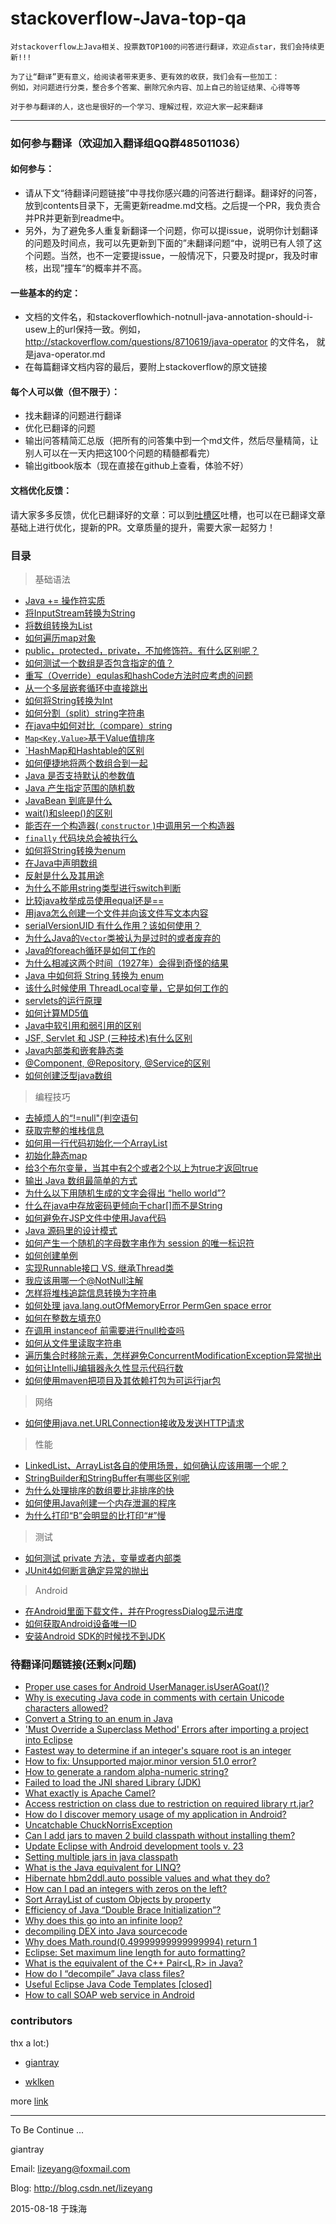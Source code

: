 
stackoverflow-Java-top-qa
=======================
    对stackoverflow上Java相关、投票数TOP100的问答进行翻译，欢迎点star，我们会持续更新!!!

    为了让“翻译”更有意义，给阅读者带来更多、更有效的收获，我们会有一些加工：
    例如，对问题进行分类，整合多个答案、删除冗余内容、加上自己的验证结果、心得等等
    
    对于参与翻译的人，这也是很好的一个学习、理解过程，欢迎大家一起来翻译

-------------
### 如何参与翻译（欢迎加入翻译组QQ群485011036）
#### 如何参与：
- 请从下文“待翻译问题链接”中寻找你感兴趣的问答进行翻译。翻译好的问答，放到contents目录下，无需更新readme.md文档。之后提一个PR，我负责合并PR并更新到readme中。
- 另外，为了避免多人重复新翻译一个问题，你可以提issue，说明你计划翻译的问题及时间点，我可以先更新到下面的”未翻译问题“中，说明已有人领了这个问题。当然，也不一定要提issue，一般情况下，只要及时提pr，我及时审核，出现”撞车“的概率并不高。

#### 一些基本的约定：
- 文档的文件名，和stackoverflowhich-notnull-java-annotation-should-i-usew上的url保持一致。例如，http://stackoverflow.com/questions/8710619/java-operator 的文件名， 就是java-operator.md
- 在每篇翻译文档内容的最后，要附上stackoverflow的原文链接

#### 每个人可以做（但不限于）：
- 找未翻译的问题进行翻译
- 优化已翻译的问题
- 输出问答精简汇总版（把所有的问答集中到一个md文件，然后尽量精简，让别人可以在一天内把这100个问题的精髓都看完）
- 输出gitbook版本（现在直接在github上查看，体验不好）

#### 文档优化反馈：
请大家多多反馈，优化已翻译好的文章：可以到[吐槽区](https://github.com/giantray/stackoverflow-java-top-qa/issues/66)吐槽，也可以在已翻译文章基础上进行优化，提新的PR。文章质量的提升，需要大家一起努力！


### 目录
> 基础语法

* [Java += 操作符实质](https://github.com/linpeiyou/stackoverflow-java-top-qa/blob/master/contents/java-operator.md)
* [将InputStream转换为String](https://github.com/linpeiyou/stackoverflow-java-top-qa/blob/master/contents/read-convert-an-inputstream-to-a-string.md)
* [将数组转换为List](https://github.com/linpeiyou/stackoverflow-java-top-qa/blob/master/contents/create-arraylist-from-array.md)
* [如何遍历map对象](https://github.com/linpeiyou/stackoverflow-java-top-qa/blob/master/contents/iterate-through-a-hashmap.md)
* [public，protected，private，不加修饰符。有什么区别呢？](https://github.com/linpeiyou/stackoverflow-java-top-qa/blob/master/contents/in-java-whats-the-difference-between-public-default-protected-and-private.md)
* [如何测试一个数组是否包含指定的值？](https://github.com/linpeiyou/stackoverflow-java-top-qa/blob/master/contents/how-can-i-test-if-an-array-contains-a-certain-value.md)
* [重写（Override）equlas和hashCode方法时应考虑的问题](https://github.com/linpeiyou/stackoverflow-java-top-qa/blob/master/contents/what-issues-should-be-considered-when-overriding-equals-and-hashcode-in-java.md)
* [从一个多层嵌套循环中直接跳出](https://github.com/linpeiyou/stackoverflow-java-top-qa/blob/master/contents/breaking-out-of-nested-loops-in-java.md)
* [如何将String转换为Int](https://github.com/linpeiyou/stackoverflow-java-top-qa/blob/master/contents/converting-string-to-int-in-java.md)
* [如何分割（split）string字符串](https://github.com/linpeiyou/stackoverflow-java-top-qa/blob/master/contents/how-to-split-a-string-in-java.md)
* [在java中如何对比（compare）string](https://github.com/linpeiyou/stackoverflow-java-top-qa/blob/master/contents/how-do-i-compare-strings-in-java.md)
* [`Map<Key,Value>`基于Value值排序](https://github.com/linpeiyou/stackoverflow-java-top-qa/blob/master/contents/how-to-sort-a-mapkey-value-on-the-values-in-java.md)
* [`HashMap和Hashtable的区别](https://github.com/linpeiyou/stackoverflow-java-top-qa/blob/master/contents/differences-between-hashmap-and-hashtable.md)
* [如何便捷地将两个数组合到一起](https://github.com/linpeiyou/stackoverflow-java-top-qa/blob/master/contents/how-to-concatenate-two-arrays-in-java.md)
* [Java 是否支持默认的参数值](https://github.com/linpeiyou/stackoverflow-java-top-qa/blob/master/contents/does-java-support-default-parameter-values.md)
* [Java 产生指定范围的随机数](https://github.com/linpeiyou/stackoverflow-java-top-qa/blob/master/contents/generating-random-integers-in-a-range-with-Java.md)
* [JavaBean 到底是什么](https://github.com/linpeiyou/stackoverflow-java-top-qa/blob/master/contents/what-is-a-javabean-exactly.md)
* [wait()和sleep()的区别](https://github.com/linpeiyou/stackoverflow-java-top-qa/blob/master/contents/difference-between-wait-and-sleep.md)
* [能否在一个构造器( `constructor` )中调用另一个构造器](https://github.com/linpeiyou/stackoverflow-java-top-qa/blob/master/contents/how-do-i-call-one-constructor-from-another-in-java.md)
* [ `finally` 代码块总会被执行么](https://github.com/linpeiyou/stackoverflow-java-top-qa/blob/master/contents/does-finally-always-execute-in-java.md)
* [如何将String转换为enum](https://github.com/linpeiyou/stackoverflow-java-top-qa/blob/master/contents/convert-a-string-to-an-enum-in-java.md)
* [在Java中声明数组](https://github.com/linpeiyou/stackoverflow-java-top-qa/blob/master/contents/declare-array-in-java.md)
* [反射是什么及其用途](https://github.com/linpeiyou/stackoverflow-java-top-qa/blob/master/contents/what-is-reflection-and-why-is-it-useful.md)
* [为什么不能用string类型进行switch判断](https://github.com/linpeiyou/stackoverflow-java-top-qa/blob/master/contents/why-cant-i-switch-on-a-string.md)
* [比较java枚举成员使用equal还是==](https://github.com/linpeiyou/stackoverflow-java-top-qa/blob/master/contents/comparing-java-enum-members-or-equals.md)
* [用java怎么创建一个文件并向该文件写文本内容](https://github.com/linpeiyou/stackoverflow-java-top-qa/blob/master/contents/how-to-create-a-file-and-write-to-a-file-in-java.md)
* [serialVersionUID 有什么作用？该如何使用？](https://github.com/linpeiyou/stackoverflow-java-top-qa/blob/master/contents/what-is-a-serialversionuid-and-why-should-i-use-it.md)
* [为什么Java的```Vector```类被认为是过时的或者废弃的](https://github.com/linpeiyou/stackoverflow-java-top-qa/blob/master/contents/why-is-java-vector-class-considered-obsolete-or-deprecated.md)
* [Java的foreach循环是如何工作的](https://github.com/linpeiyou/stackoverflow-java-top-qa/blob/master/contents/how-does-the-java-for-each-loop-work.md)
* [为什么相减这两个时间（1927年）会得到奇怪的结果](https://github.com/linpeiyou/stackoverflow-java-top-qa/blob/master/contents/why-is-subtracting-these-two-times-in-1927-giving-a-strange-result.md)
* [Java 中如何将 String 转换为 enum](https://github.com/linpeiyou/stackoverflow-java-top-qa/blob/master/contents/lookup-enum-by-string-value.md)
* [该什么时候使用 ThreadLocal变量，它是如何工作的](https://github.com/linpeiyou/stackoverflow-java-top-qa/blob/master/contents/when-and-how-should-i-use-a-threadlocal-variable.md)
* [servlets的运行原理](https://github.com/linpeiyou/stackoverflow-java-top-qa/blob/master/contents/how-do-servlets-work-instantiation-shared-variables-and-multithreading.md)
* [如何计算MD5值](https://github.com/linpeiyou/stackoverflow-java-top-qa/blob/master/contents/how-can-i-generate-an-md5-hash.md)
* [Java中软引用和弱引用的区别](https://github.com/linpeiyou/stackoverflow-java-top-qa/blob/master/contents/what-is-the-difference-between-a-soft-reference-and-a-weak-reference-in-java.md)
* [JSF, Servlet 和 JSP (三种技术)有什么区别](https://github.com/linpeiyou/stackoverflow-java-top-qa/blob/master/contents/what-is-the-difference-between-jsf-servlet-and-jsp.md)
* [Java内部类和嵌套静态类](https://github.com/linpeiyou/stackoverflow-java-top-qa/blob/master/contents/java-inner-class-and-static-nested-class.md)
* [@Component, @Repository, @Service的区别](https://github.com/linpeiyou/stackoverflow-java-top-qa/blob/master/contents/whats-the-difference-between-component-repository-service-annotations-in.md)
* [如何创建泛型java数组](https://github.com/linpeiyou/stackoverflow-java-top-qa/blob/master/contents/how-to-create-a-generic-array-in-java.md)

> 编程技巧

* [去掉烦人的“!=null"(判空语句](https://github.com/linpeiyou/stackoverflow-java-top-qa/blob/master/contents/avoiding-null-statements-in-java.md)
* [获取完整的堆栈信息](https://github.com/linpeiyou/stackoverflow-java-top-qa/blob/master/contents/get-current-stack-trace-in-java.md)
* [如何用一行代码初始化一个ArrayList](https://github.com/linpeiyou/stackoverflow-java-top-qa/blob/master/contents/initialization-of-an-arraylist-in-one-line.md)
* [初始化静态map](https://github.com/linpeiyou/stackoverflow-java-top-qa/blob/master/contents/how-can-i-initialize-a-static-map.md)
* [给3个布尔变量，当其中有2个或者2个以上为true才返回true](https://github.com/linpeiyou/stackoverflow-java-top-qa/blob/master/contents/check-if-at-least-two-out-of-three-booleans-are-true.md)
* [输出 Java 数组最简单的方式](https://github.com/linpeiyou/stackoverflow-java-top-qa/blob/master/contents/whats-the-simplest-way-to-print-a-java-array.md)
* [为什么以下用随机生成的文字会得出 “hello world”?](https://github.com/linpeiyou/stackoverflow-java-top-qa/blob/master/contents/why-does-this-code-using-random-strings-print-hello-world.md)
* [什么在java中存放密码更倾向于char[]而不是String](https://github.com/linpeiyou/stackoverflow-java-top-qa/blob/master/contents/why-is-char-preferred-over-string-for-passwords-in-java.md)
* [如何避免在JSP文件中使用Java代码](https://github.com/linpeiyou/stackoverflow-java-top-qa/blob/master/contents/how-to-avoid-java-code-in-jsp-files.md)
* [Java 源码里的设计模式](https://github.com/linpeiyou/stackoverflow-java-top-qa/blob/master/contents/examples-of-gof-design-patterns-in-javas-core-libraries.md)
* [如何产生一个随机的字母数字串作为 session 的唯一标识符](https://github.com/linpeiyou/stackoverflow-java-top-qa/blob/master/contents/how-to-generate-a-random-alpha-numeric-string.md)
* [如何创建单例](https://github.com/linpeiyou/stackoverflow-java-top-qa/blob/master/contents/what-is-an-efficient-way-to-implement-a-singleton-in-java.md)
* [实现Runnable接口  VS. 继承Thread类](https://github.com/linpeiyou/stackoverflow-java-top-qa/blob/master/contents/implements-runnable-vs-extends-thread.md)
* [我应该用哪一个@NotNull注解](https://github.com/linpeiyou/stackoverflow-java-top-qa/blob/master/contents/which-notnull-java-annotation-should-i-use.md)
* [怎样将堆栈追踪信息转换为字符串](https://github.com/linpeiyou/stackoverflow-java-top-qa/blob/master/contents/how-can-i-convert-a-stack-trace-to-a-string.md)
* [如何处理 java.lang.outOfMemoryError PermGen space error](https://github.com/linpeiyou/stackoverflow-java-top-qa/blob/master/contents/dealing-with-java-lang-outofmemoryerror-permgen-space-error.md)
* [如何在整数左填充0](https://github.com/linpeiyou/stackoverflow-java-top-qa/blob/master/contents/how-can-i-pad-an-integers-with-zeros-on-the-left.md)
* [在调用 instanceof 前需要进行null检查吗](https://github.com/linpeiyou/stackoverflow-java-top-qa/blob/master/contents/is-null-check-needed-before-calling-instanceof.md)
* [如何从文件里读取字符串](https://github.com/linpeiyou/stackoverflow-java-top-qa/blob/master/contents/how-do-i-create-a-java-string-from-the-contents-of-a-file.md)
* [遍历集合时移除元素，怎样避免ConcurrentModificationException异常抛出](https://github.com/linpeiyou/stackoverflow-java-top-qa/blob/master/contents/iterating-through-a-collection-avoiding-concurrentmodificationexception-when-reiterating-through-a-collection-avoiding-concurrentmodificationexception-when-re.md)
* [如何让IntelliJ编辑器永久性显示代码行数](https://github.com/linpeiyou/stackoverflow-java-top-qa/blob/master/contents/how-can-i-permanently-have-line-numbers-in-intellij.md)
* [如何使用maven把项目及其依赖打包为可运行jar包](https://github.com/linpeiyou/stackoverflow-java-top-qa/blob/master/contents/how-can-i-create-an-executable-jar-with-dependencies-using-maven.md)

> 网络

* [如何使用java.net.URLConnection接收及发送HTTP请求](https://github.com/linpeiyou/stackoverflow-java-top-qa/blob/master/contents/using-java-net-urlconnection-to-fire-and-handle-http-requests.md)

> 性能

* [LinkedList、ArrayList各自的使用场景，如何确认应该用哪一个呢？](https://github.com/linpeiyou/stackoverflow-java-top-qa/blob/master/contents/when-to-use-linkedlist-over-arraylist.md)
* [StringBuilder和StringBuffer有哪些区别呢](https://github.com/linpeiyou/stackoverflow-java-top-qa/blob/master/contents/stringbuilder-and-stringbuffer.md)
* [为什么处理排序的数组要比非排序的快](https://github.com/linpeiyou/stackoverflow-java-top-qa/blob/master/contents/why-is-processing-a-sorted-array-faster-than-an-unsorted-array.md)
* [如何使用Java创建一个内存泄漏的程序](https://github.com/linpeiyou/stackoverflow-java-top-qa/blob/master/contents/creating-a-memory-leak-with-java.md)
* [为什么打印“B”会明显的比打印“#”慢](https://github.com/linpeiyou/stackoverflow-java-top-qa/blob/master/contents/why-is-printing-b-dramatically-slower-than-printing.md)

> 测试

* [如何测试 private 方法，变量或者内部类](https://github.com/linpeiyou/stackoverflow-java-top-qa/blob/master/contents/how-to-test-a-class-that-has-private-methods-fields-or-inner-classes.md)
* [JUnit4如何断言确定异常的抛出](https://github.com/linpeiyou/stackoverflow-java-top-qa/blob/master/contents/how-do-you-assert-that-a-certain-exception-is-thrown-in-junit-4-tests.md)

> Android

* [在Android里面下载文件，并在ProgressDialog显示进度](https://github.com/linpeiyou/stackoverflow-java-top-qa/blob/master/contents/download-a-file-with-android-and-showing-the-progress-in-a-progressdialog.md)
* [如何获取Android设备唯一ID](https://github.com/linpeiyou/stackoverflow-java-top-qa/blob/master/contents/is-there-a-unique-android-device-id.md)
* [安装Android SDK的时候找不到JDK](https://github.com/linpeiyou/stackoverflow-java-top-qa/blob/master/contents/android-sdk-installation-doesnt-find-jdk.md)

### 待翻译问题链接(还剩x问题)
- [Proper use cases for Android UserManager.isUserAGoat()?](http://stackoverflow.com/questions/13375357/proper-use-cases-for-android-usermanager-isuseragoat)
- [Why is executing Java code in comments with certain Unicode characters allowed?](http://stackoverflow.com/questions/30727515/why-is-executing-java-code-in-comments-with-certain-unicode-characters-allowed)
- [Convert a String to an enum in Java](http://stackoverflow.com/questions/604424/convert-a-string-to-an-enum-in-java)
- ['Must Override a Superclass Method' Errors after importing a project into Eclipse](http://stackoverflow.com/questions/1678122/must-override-a-superclass-method-errors-after-importing-a-project-into-eclips)
- [Fastest way to determine if an integer's square root is an integer](http://stackoverflow.com/questions/295579/fastest-way-to-determine-if-an-integers-square-root-is-an-integer)
- [How to fix: Unsupported major.minor version 51.0 error?](http://stackoverflow.com/questions/10382929/how-to-fix-unsupported-major-minor-version-51-0-error)
- [How to generate a random alpha-numeric string?](http://stackoverflow.com/questions/41107/how-to-generate-a-random-alpha-numeric-string)
- [Failed to load the JNI shared Library (JDK)](http://stackoverflow.com/questions/7352493/failed-to-load-the-jni-shared-library-jdk)
- [What exactly is Apache Camel?](http://stackoverflow.com/questions/8845186/what-exactly-is-apache-camel)
- [Access restriction on class due to restriction on required library rt.jar?](http://stackoverflow.com/questions/860187/access-restriction-on-class-due-to-restriction-on-required-library-rt-jar)
- [How do I discover memory usage of my application in Android?](http://stackoverflow.com/questions/2298208/how-do-i-discover-memory-usage-of-my-application-in-android)
- [Uncatchable ChuckNorrisException](http://stackoverflow.com/questions/13883166/uncatchable-chucknorrisexception)
- [Can I add jars to maven 2 build classpath without installing them?](http://stackoverflow.com/questions/364114/can-i-add-jars-to-maven-2-build-classpath-without-installing-them)
- [Update Eclipse with Android development tools v. 23](http://stackoverflow.com/questions/24437564/update-eclipse-with-android-development-tools-v-23)
- [Setting multiple jars in java classpath](http://stackoverflow.com/questions/219585/setting-multiple-jars-in-java-classpath)
- [What is the Java equivalent for LINQ?](http://stackoverflow.com/questions/1217228/what-is-the-java-equivalent-for-linq)
- [Hibernate hbm2ddl.auto possible values and what they do?](http://stackoverflow.com/questions/438146/hibernate-hbm2ddl-auto-possible-values-and-what-they-do)
- [How can I pad an integers with zeros on the left?](http://stackoverflow.com/questions/473282/how-can-i-pad-an-integers-with-zeros-on-the-left)
- [Sort ArrayList of custom Objects by property](http://stackoverflow.com/questions/2784514/sort-arraylist-of-custom-objects-by-property)
- [Efficiency of Java “Double Brace Initialization”?](http://stackoverflow.com/questions/924285/efficiency-of-java-double-brace-initialization)
- [Why does this go into an infinite loop?](http://stackoverflow.com/questions/3831341/why-does-this-go-into-an-infinite-loop)
- [decompiling DEX into Java sourcecode](http://stackoverflow.com/questions/1249973/decompiling-dex-into-java-sourcecode)
- [Why does Math.round(0.49999999999999994) return 1](http://stackoverflow.com/questions/9902968/why-does-math-round0-49999999999999994-return-1)
- [Eclipse: Set maximum line length for auto formatting?](http://stackoverflow.com/questions/3697287/eclipse-set-maximum-line-length-for-auto-formatting)
- [What is the equivalent of the C++ Pair<L,R> in Java?](http://stackoverflow.com/questions/156275/what-is-the-equivalent-of-the-c-pairl-r-in-java)
- [How do I “decompile” Java class files?](http://stackoverflow.com/questions/272535/how-do-i-decompile-java-class-files)
- [Useful Eclipse Java Code Templates [closed]](http://stackoverflow.com/questions/1028858/useful-eclipse-java-code-templates)
- [How to call SOAP web service in Android](http://stackoverflow.com/questions/297586/how-to-call-soap-web-service-in-android)

### contributors

thx a lot:)

- [giantray](https://github.com/giantray)

- [wklken](https://github.com/wklken)


more [link](https://github.com/giantray/stackoverflow-java-top-qa/graphs/contributors)

------

To Be Continue ...

giantray

Email: lizeyang@foxmail.com

Blog: http://blog.csdn.net/lizeyang

2015-08-18 于珠海
